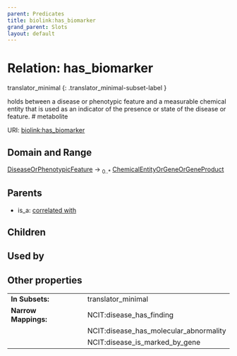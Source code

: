```yaml
---
parent: Predicates
title: biolink:has_biomarker
grand_parent: Slots
layout: default
---
```


# Relation: has_biomarker

translator_minimal
{: .translator_minimal-subset-label }


holds between a disease or phenotypic feature and a measurable chemical entity that is used as an indicator of the presence or state of the disease or feature. # metabolite

URI: [biolink:has_biomarker](https://w3id.org/biolink/vocab/has_biomarker)

## Domain and Range

[DiseaseOrPhenotypicFeature](DiseaseOrPhenotypicFeature.md) ->  <sub>0..\*</sub> [ChemicalEntityOrGeneOrGeneProduct](ChemicalEntityOrGeneOrGeneProduct.md)

## Parents

 *  is_a: [correlated with](correlated_with.md)

## Children


## Used by


## Other properties

|  |  |  |
| --- | --- | --- |
| **In Subsets:** | | translator_minimal |
| **Narrow Mappings:** | | NCIT:disease_has_finding |
|  | | NCIT:disease_has_molecular_abnormality |
|  | | NCIT:disease_is_marked_by_gene |


